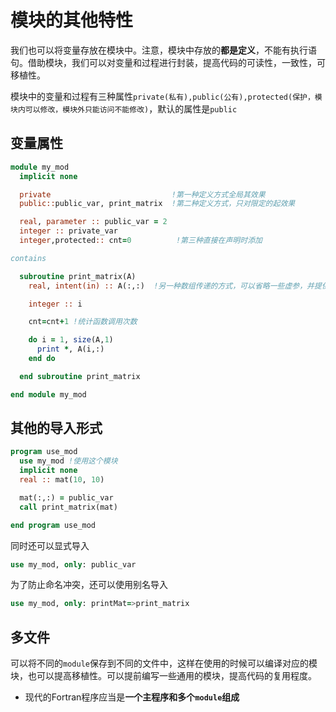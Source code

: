 # 模块的其他特性

我们也可以将变量存放在模块中。注意，模块中存放的**都是定义**，不能有执行语句。借助模块，我们可以对变量和过程进行封装，提高代码的可读性，一致性，可移植性。

模块中的变量和过程有三种属性`private(私有),public(公有),protected(保护，模块内可以修改，模块外只能访问不能修改)`，默认的属性是`public`

## 变量属性


``` fortran
module my_mod
  implicit none

  private                           !第一种定义方式全局其效果
  public::public_var, print_matrix  !第二种定义方式，只对限定的起效果

  real, parameter :: public_var = 2
  integer :: private_var
  integer,protected:: cnt=0          !第三种直接在声明时添加

contains

  subroutine print_matrix(A)
    real, intent(in) :: A(:,:)  !另一种数组传递的方式，可以省略一些虚参，并提供接口检查，推荐使用

    integer :: i

    cnt=cnt+1 !统计函数调用次数

    do i = 1, size(A,1)
      print *, A(i,:)
    end do

  end subroutine print_matrix

end module my_mod
```
## 其他的导入形式

``` fortran
program use_mod
  use my_mod !使用这个模块
  implicit none
  real :: mat(10, 10)

  mat(:,:) = public_var
  call print_matrix(mat)

end program use_mod
```

同时还可以显式导入

``` fortran
use my_mod, only: public_var
```
为了防止命名冲突，还可以使用别名导入

```fortran
use my_mod, only: printMat=>print_matrix
```


## 多文件

可以将不同的`module`保存到不同的文件中，这样在使用的时候可以编译对应的模块，也可以提高移植性。可以提前编写一些通用的模块，提高代码的复用程度。

- 现代的Fortran程序应当是**一个主程序和多个`module`组成**
